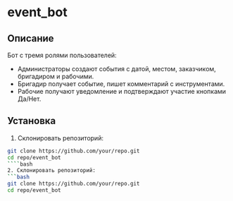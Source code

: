 # event_bot

## Описание
Бот с тремя ролями пользователей:
- Администраторы создают события с датой, местом, заказчиком, бригадиром и рабочими.
- Бригадир получает событие, пишет комментарий с инструментами.
- Рабочие получают уведомление и подтверждают участие кнопками Да/Нет.

## Установка

1. Склонировать репозиторий:
```bash
git clone https://github.com/your/repo.git
cd repo/event_bot
````bash
2. Склонировать репозиторий:
```bash
git clone https://github.com/your/repo.git
cd repo/event_bot

